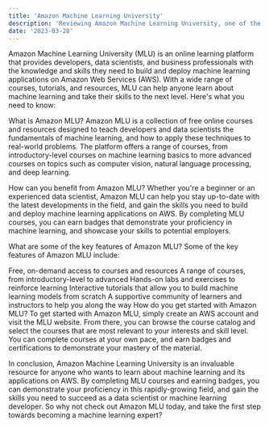 ```yaml
---
title: 'Amazon Machine Learning University'
description: 'Reviewing Amazon Machine Learning University, one of the best AI learning resources available today.'
date: '2023-03-28'
---
```

Amazon Machine Learning University (MLU) is an online learning platform that provides developers, data scientists, and business professionals with the knowledge and skills they need to build and deploy machine learning applications on Amazon Web Services (AWS). With a wide range of courses, tutorials, and resources, MLU can help anyone learn about machine learning and take their skills to the next level. Here's what you need to know:

What is Amazon MLU?
Amazon MLU is a collection of free online courses and resources designed to teach developers and data scientists the fundamentals of machine learning, and how to apply these techniques to real-world problems. The platform offers a range of courses, from introductory-level courses on machine learning basics to more advanced courses on topics such as computer vision, natural language processing, and deep learning.

How can you benefit from Amazon MLU?
Whether you're a beginner or an experienced data scientist, Amazon MLU can help you stay up-to-date with the latest developments in the field, and gain the skills you need to build and deploy machine learning applications on AWS. By completing MLU courses, you can earn badges that demonstrate your proficiency in machine learning, and showcase your skills to potential employers.

What are some of the key features of Amazon MLU?
Some of the key features of Amazon MLU include:

Free, on-demand access to courses and resources
A range of courses, from introductory-level to advanced
Hands-on labs and exercises to reinforce learning
Interactive tutorials that allow you to build machine learning models from scratch
A supportive community of learners and instructors to help you along the way
How do you get started with Amazon MLU?
To get started with Amazon MLU, simply create an AWS account and visit the MLU website. From there, you can browse the course catalog and select the courses that are most relevant to your interests and skill level. You can complete courses at your own pace, and earn badges and certifications to demonstrate your mastery of the material.

In conclusion, Amazon Machine Learning University is an invaluable resource for anyone who wants to learn about machine learning and its applications on AWS. By completing MLU courses and earning badges, you can demonstrate your proficiency in this rapidly-growing field, and gain the skills you need to succeed as a data scientist or machine learning developer. So why not check out Amazon MLU today, and take the first step towards becoming a machine learning expert?
